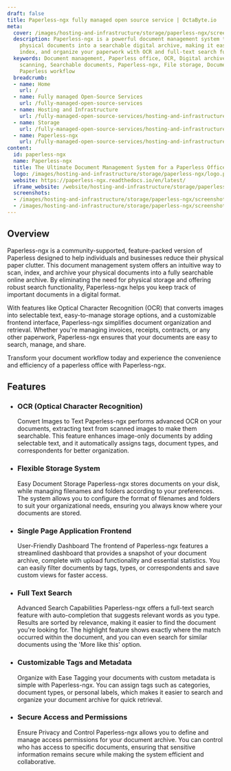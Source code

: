 ```yaml
---
draft: false
title: Paperless-ngx fully managed open source service | OctaByte.io
meta:
  cover: /images/hosting-and-infrastructure/storage/paperless-ngx/screenshot-1.png
  description: Paperless-ngx is a powerful document management system that transforms
    physical documents into a searchable digital archive, making it easy to scan,
    index, and organize your paperwork with OCR and full-text search functionality.
  keywords: Document management, Paperless office, OCR, Digital archive, Document
    scanning, Searchable documents, Paperless-ngx, File storage, Document organization,
    Paperless workflow
  breadcrumb:
  - name: Home
    url: /
  - name: Fully managed Open-Source Services
    url: /fully-managed-open-source-services
  - name: Hosting and Infrastructure
    url: /fully-managed-open-source-services/hosting-and-infrastructure
  - name: Storage
    url: /fully-managed-open-source-services/hosting-and-infrastructure/storage
  - name: Paperless-ngx
    url: /fully-managed-open-source-services/hosting-and-infrastructure/storage/paperless-ngx
content:
  id: paperless-ngx
  name: Paperless-ngx
  title: The Ultimate Document Management System for a Paperless Office
  logo: /images/hosting-and-infrastructure/storage/paperless-ngx/logo.png
  website: https://paperless-ngx.readthedocs.io/en/latest/
  iframe_website: /website/hosting-and-infrastructure/storage/paperless-ngx
  screenshots:
  - /images/hosting-and-infrastructure/storage/paperless-ngx/screenshot-1.png
  - /images/hosting-and-infrastructure/storage/paperless-ngx/screenshot-2.png
---
```


## Overview

Paperless-ngx is a community-supported, feature-packed version of Paperless designed to help individuals and businesses reduce their physical paper clutter. This document management system offers an intuitive way to scan, index, and archive your physical documents into a fully searchable online archive. By eliminating the need for physical storage and offering robust search functionality, Paperless-ngx helps you keep track of important documents in a digital format.

With features like Optical Character Recognition (OCR) that converts images into selectable text, easy-to-manage storage options, and a customizable frontend interface, Paperless-ngx simplifies document organization and retrieval. Whether you're managing invoices, receipts, contracts, or any other paperwork, Paperless-ngx ensures that your documents are easy to search, manage, and share.

Transform your document workflow today and experience the convenience and efficiency of a paperless office with Paperless-ngx.

## Features

- ### OCR (Optical Character Recognition)

  Convert Images to Text Paperless-ngx performs advanced OCR on your documents, extracting text from scanned images to make them searchable. This feature enhances image-only documents by adding selectable text, and it automatically assigns tags, document types, and correspondents for better organization.

- ### Flexible Storage System

  Easy Document Storage Paperless-ngx stores documents on your disk, while managing filenames and folders according to your preferences. The system allows you to configure the format of filenames and folders to suit your organizational needs, ensuring you always know where your documents are stored.

- ### Single Page Application Frontend

  User-Friendly Dashboard The frontend of Paperless-ngx features a streamlined dashboard that provides a snapshot of your document archive, complete with upload functionality and essential statistics. You can easily filter documents by tags, types, or correspondents and save custom views for faster access.

- ### Full Text Search

  Advanced Search Capabilities Paperless-ngx offers a full-text search feature with auto-completion that suggests relevant words as you type. Results are sorted by relevance, making it easier to find the document you're looking for. The highlight feature shows exactly where the match occurred within the document, and you can even search for similar documents using the 'More like this' option.

- ### Customizable Tags and Metadata

  Organize with Ease Tagging your documents with custom metadata is simple with Paperless-ngx. You can assign tags such as categories, document types, or personal labels, which makes it easier to search and organize your document archive for quick retrieval.

- ### Secure Access and Permissions

  Ensure Privacy and Control Paperless-ngx allows you to define and manage access permissions for your document archive. You can control who has access to specific documents, ensuring that sensitive information remains secure while making the system efficient and collaborative.
